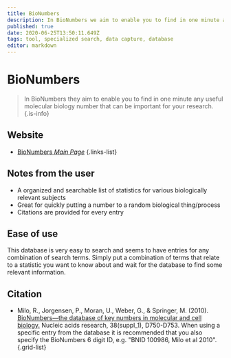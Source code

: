```yaml
---
title: BioNumbers
description: In BioNumbers we aim to enable you to find in one minute any useful molecular biology number that can be important for your research.
published: true
date: 2020-06-25T13:50:11.649Z
tags: tool, specialized search, data capture, database
editor: markdown
---
```


# BioNumbers

> In BioNumbers they aim to enable you to find in one minute any useful molecular biology number that can be important for your research. 
{.is-info}



## Website
- [BioNumbers *Main Page*](https://bionumbers.hms.harvard.edu/search.aspx)
{.links-list}

## Notes from the user
- A organized and searchable list of statistics for various biologically relevant subjects
- Great for quickly putting a number to a random biological thing/process
- Citations are provided for every entry

## Ease of use

This database is very easy to search and seems to have entries for any combination of search terms. Simply put a combination of terms that relate to a statistic you want to know about and wait for the database to find some relevant information.


## Citation

- Milo, R., Jorgensen, P., Moran, U., Weber, G., & Springer, M. (2010). [BioNumbers—the database of key numbers in molecular and cell biology.](https://academic.oup.com/nar/article/38/suppl_1/D750/3112244) Nucleic acids research, 38(suppl_1), D750-D753.
&NewLine;
	When using a specific entry from the database it is recommended that you also specify the BioNumbers 6 digit ID, e.g. "BNID 100986, Milo et al 2010".
{.grid-list}